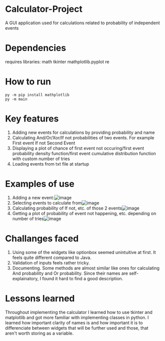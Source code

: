 # Calculator-Project
A GUI application used for calculations related to probability of independent events

# Dependencies
requires libraries:
math
tkinter
mathplotlib.pyplot
re


# How to run
```
py -m pip install mathplotlib
py -m main
```

# Key features
1. Adding new events for calculations by providing probability and name
2. Calculating And/Or/Xor/If not probabilities of two events. For example First event If not Second Event
3. Displaying a plot of chance of first event not occuring/first event probability density function/first event cumulative distribution function with custom number of tries
4. Loading events from txt file at startup


# Examples of use
1. Adding a new event:![image](https://github.com/maciejlizuraj/Calculator-Project/assets/130994353/60f5cee5-6f62-46f9-8c60-5cc098975dae)
2. Selecting events to calculate from![image](https://github.com/maciejlizuraj/Calculator-Project/assets/130994353/c08ecb1d-2084-4d09-bd06-2ac0e8fb30f7)
3. Calculating probability of If not, etc. of those 2 events![image](https://github.com/maciejlizuraj/Calculator-Project/assets/130994353/aa1bb884-9904-41d1-8e2d-dfa83042b284)
4. Getting a plot of probability of event not happening, etc. depending on number of tries![image](https://github.com/maciejlizuraj/Calculator-Project/assets/130994353/d0ac5bef-1b62-4f3a-b1b1-8c99ccdba5b9)


# Challanges faced
1. Using some of the widgets like optionbox seemed unintuitive at first. It feels quite different compared to Java.
2. Validation of inputs feels rather tricky.
3. Documenting. Some methods are almost similar like ones for calculating And probability and Or probability. Since their names are self-explainatory, I found it hard to find a good description.


# Lessons learned
Throughout implementing the calculator I learned how to use tkinter and matplotlib and got more familiar with implementing classes in python. I learned how important clarity of names is and how important it is to differenciate between widgets that will be further used and those, that aren't worth storing as a variable.
